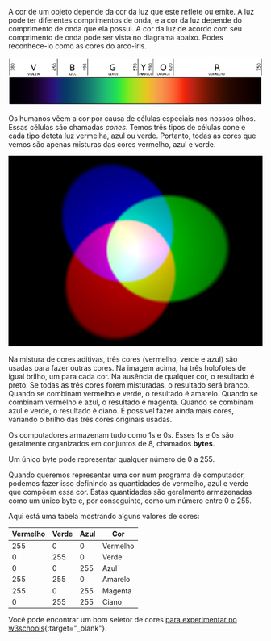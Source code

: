 A cor de um objeto depende da cor da luz que este reflete ou emite. A luz pode ter diferentes comprimentos de onda, e a cor da luz depende do comprimento de onda que ela possui. A cor da luz de acordo com seu comprimento de onda pode ser vista no diagrama abaixo. Podes reconhece-lo como as cores do arco-íris.

![Espectro visível](images/linear-visible-spectrum.png)

Os humanos vêem a cor por causa de células especiais nos nossos olhos. Essas células são chamadas *cones*. Temos três tipos de células cone e cada tipo deteta luz vermelha, azul ou verde. Portanto, todas as cores que vemos são apenas misturas das cores vermelho, azul e verde.

![Mistura de cor aditiva](images/additive-colour-mixing.png)

Na mistura de cores aditivas, três cores (vermelho, verde e azul) são usadas para fazer outras cores. Na imagem acima, há três holofotes de igual brilho, um para cada cor. Na ausência de qualquer cor, o resultado é preto. Se todas as três cores forem misturadas, o resultado será branco. Quando se combinam vermelho e verde, o resultado é amarelo. Quando se combinam vermelho e azul, o resultado é magenta. Quando se combinam azul e verde, o resultado é ciano. É possível fazer ainda mais cores, variando o brilho das três cores originais usadas.

Os computadores armazenam tudo como 1s e 0s. Esses 1s e 0s são geralmente organizados em conjuntos de 8, chamados **bytes**.

Um único byte pode representar qualquer número de 0 a 255.

Quando queremos representar uma cor num programa de computador, podemos fazer isso definindo as quantidades de vermelho, azul e verde que compõem essa cor. Estas quantidades são geralmente armazenadas como um único byte e, por conseguinte, como um número entre 0 e 255.

Aqui está uma tabela mostrando alguns valores de cores:

| Vermelho | Verde | Azul | Cor      |
| -------- | ----- | ---- | -------- |
| 255      | 0     | 0    | Vermelho |
| 0        | 255   | 0    | Verde    |
| 0        | 0     | 255  | Azul     |
| 255      | 255   | 0    | Amarelo  |
| 255      | 0     | 255  | Magenta  |
| 0        | 255   | 255  | Ciano    |

Você pode encontrar um bom seletor de cores [para experimentar no w3schools](https://www.w3schools.com/colors/colors_rgb.asp){:target="_blank"}.